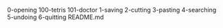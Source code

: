 0-opening
100-tetris
101-doctor
1-saving
2-cutting
3-pasting
4-searching
5-undoing
6-quitting
README.md
